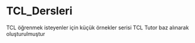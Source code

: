 # TCL_Dersleri
TCL öğrenmek isteyenler için küçük örnekler serisi
TCL Tutor baz alınarak oluşturulmuştur

